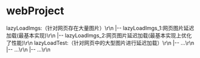 # webProject

lazyLoadImgs:（针对网页存在大量图片）\r\n
    |--  lazyLoadImgs_1:网页图片延迟加载(最基本实现)\r\n
    |--  lazyLoadImgs_2:网页图片延迟加载(最基本实现上优化了性能)\r\n
lazyLoadTest:（针对网页中的大型图片进行延迟加载）\r\n
    |-- ...\r\n
    |-- ...\r\n
    |-- ...\r\n
